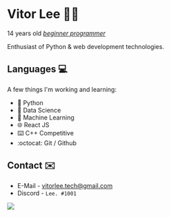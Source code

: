 # Vitor Lee 👨‍💻

14 years old <a href="https://vleeh.github.io"><i>beginner programmer</i></a>

Enthusiast of Python & web development technologies.

## Languages 💻
A few things I'm working and learning:
- 🐍 Python 
- 📅 Data Science
- 🤖 Machine Learning 
- 🌐 React JS
- ⌨️ C++ Competitive 
- :octocat: Git / Github

## Contact ✉️
- E-Mail - <a>vitorlee.tech@gmail.com</a> 
- Discord - `Lee. #1001` <br>

<img src="https://github-readme-stats.vercel.app/api?username=vLeeH&show_icons=true&hide_border=false">

